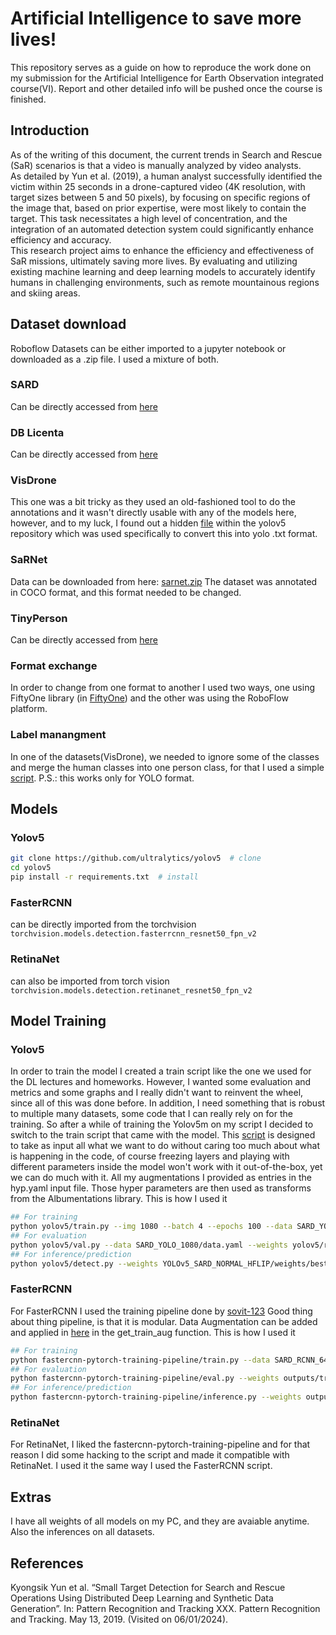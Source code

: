 # Artificial Intelligence to save more lives! 
This repository serves as a guide on how to reproduce the work done on my submission for the Artificial Intelligence for Earth Observation integrated course(VI).
Report and other detailed info will be pushed once the course is finished.

## Introduction
As of the writing of this document, the current trends in Search and Rescue (SaR) scenarios is that a video is manually analyzed by video analysts.  
As detailed by Yun et al. (2019), a human analyst successfully identified the victim within 25 seconds in a drone-captured video (4K resolution, with target sizes between 5 and 50 pixels), by focusing on specific regions of the image that, based on prior expertise, were most likely to contain the target. This task necessitates a high level of concentration, and the integration of an automated detection system could significantly enhance efficiency and accuracy.  
This research project aims to enhance the efficiency and effectiveness of SaR missions, ultimately saving more lives. By evaluating and utilizing existing machine learning and deep learning models to accurately identify humans in challenging environments, such as remote mountainous regions and skiing areas.  

## Dataset download
Roboflow Datasets can be either imported to a jupyter notebook or downloaded as a .zip file.
I used a mixture of both. 
### SARD
Can be directly accessed from [here](https://universe.roboflow.com/animesh-shastry/sard_yolo) 
### DB Licenta
Can be directly accessed from [here](https://universe.roboflow.com/licenta-ynwvo/db_licenta) 
### VisDrone
This one was a bit tricky as they used an old-fashioned tool to do the annotations and it wasn't directly usable with any of the models here, however, and to my luck, I found out a hidden [file](https://github.com/ultralytics/yolov5/blob/master/data/VisDrone.yaml) within the yolov5 repository which was used specifically to convert this into yolo .txt format. 
### SaRNet
Data can be downloaded from here: [sarnet.zip](https://michaeltpublic.s3.amazonaws.com/sarnet.zip)
The dataset was annotated in COCO format, and this format needed to be changed.
### TinyPerson
Can be directly accessed from [here](https://universe.roboflow.com/chris-d-dbyby/tinyperson) 

### Format exchange
In order to change from one format to another I used two ways, one using FiftyOne library (in [FiftyOne](/utils/fiftyOne.py)) and the other was using the RoboFlow platform.

### Label manangment
In one of the datasets(VisDrone), we needed to ignore some of the classes and merge the human classes into one person class, for that I used a simple [script](/utils/labelUtil.py). P.S.: this works only for YOLO format.

## Models
### Yolov5
```bash
git clone https://github.com/ultralytics/yolov5  # clone
cd yolov5
pip install -r requirements.txt  # install
```
### FasterRCNN
can be directly imported from the torchvision `torchvision.models.detection.fasterrcnn_resnet50_fpn_v2`
### RetinaNet
can also be imported from torch vision `torchvision.models.detection.retinanet_resnet50_fpn_v2`


## Model Training
### Yolov5
In order to train the model I created a train script like the one we used for the DL lectures and homeworks.
However, I wanted some evaluation and metrics and some graphs and I really didn't want to reinvent the wheel, since all of this was done before. In addition, I need something that is robust to multiple many datasets, some code that I can really rely on for the training.
So after a while of training the Yolov5m on my script I decided to switch to the train script that came with the model. 
This [script](https://github.com/ultralytics/yolov5) is designed to take as input all what we want to do without caring too much about what is happening in the code, of course freezing layers and playing with different parameters inside the model won't work with it out-of-the-box, yet we can do much with it. 
All my augmentations I provided as entries in the hyp.yaml input file. Those hyper parameters are then used as transforms from the Albumentations library.
This is how I used it 
```bash
## For training
python yolov5/train.py --img 1080 --batch 4 --epochs 100 --data SARD_YOLO_1080/data.yaml --weights YOLOv5_SARD_NORMAL/weights/last.pt --hyp hyp.yaml --device 0
## For evaluation
python yolov5/val.py --data SARD_YOLO_1080/data.yaml --weights yolov5/runs/train/exp4/weights/best.pt --img 1080
## For inference/prediction
python yolov5/detect.py --weights YOLOv5_SARD_NORMAL_HFLIP/weights/best.pt --img 1080 --source SARD_YOLO_1080/test/images --device 0 --save-txt --save-conf --save-crop
```
### FasterRCNN

For FasterRCNN I used the training pipeline done by [sovit-123](https://github.com/sovit-123/fasterrcnn-pytorch-training-pipeline/tree/main)
Good thing about thing pipeline, is that it is modular. 
Data Augmentation can be added and applied in [here](/fastercnn-pytorch-training-pipeline/utils/transforms.py) in the get_train_aug function.
This is how I used it 
```bash
## For training
python fastercnn-pytorch-training-pipeline/train.py --data SARD_RCNN_640/data.yaml --use-train-aug --epochs 100 --model fasterrcnn_resnet50_fpn_v2 --name FasterRCNN_SARD_fpn_v2_with_horizontal_flip --batch 2 --disable-wandb
## For evaluation
python fastercnn-pytorch-training-pipeline/eval.py --weights outputs/training/FasterRCNN_SARD_fpn_v2/best_model.pth --data SARD_RCNN_640/data.yaml --model fasterrcnn_resnet50_fpn_v2 --verbose
## For inference/prediction
python fastercnn-pytorch-training-pipeline/inference.py --weights outputs/training/FasterRCNN_SARD_fpn_v2/best_model.pth --input SARD_RCNN_640/test/images/
```
### RetinaNet
For RetinaNet, I liked the fastercnn-pytorch-training-pipeline and for that reason I did some hacking to the script and made it compatible with RetinaNet. I used it the same way I used the FasterRCNN script.

## Extras
I have all weights of all models on my PC, and they are avaiable anytime. 
Also the inferences on all datasets.

## References
Kyongsik Yun et al. “Small Target Detection for Search and Rescue Operations Using Distributed Deep Learning and Synthetic Data Generation”. In: Pattern Recognition and Tracking XXX. Pattern Recognition and Tracking. May 13, 2019. (Visited on 06/01/2024).
